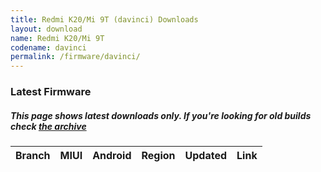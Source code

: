 ```yaml
---
title: Redmi K20/Mi 9T (davinci) Downloads
layout: download
name: Redmi K20/Mi 9T
codename: davinci
permalink: /firmware/davinci/
---
```


### Latest Firmware
##### This page shows latest downloads only. If you're looking for old builds check [the archive](/archive/firmware/davinci/)


<div class="table-responsive-md" id="table-wrapper">
<table id="firmware" class="compact table table-striped table-hover table-sm">
    <thead class="thead-dark">
        <tr>
            <th>Branch</th>
            <th>MIUI</th>
            <th>Android</th>
            <th>Region</th>
            <th>Updated</th>
            <th>Link</th>
        </tr>
    </thead>
    <script>loadFirmwareDownloads('davinci', 'latest')</script>
</table>
</div>
